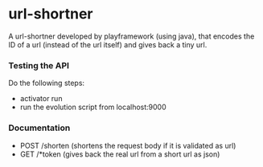 # url-shortner
A url-shortner developed by playframework (using java), that encodes the ID of a url (instead of the url itself) and gives back a tiny url.

### Testing the API

Do the following steps:
- activator run
- run the evolution script from localhost:9000

### Documentation

- POST    /shorten   (shortens the request body if it is validated as url)   
- GET     /*token    (gives back the real url from a short url as json)
